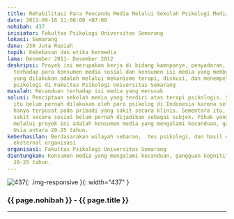 ```yaml
---
title: Rehabilitasi Para Pencandu Media Melalui Sekolah Psikologi Media
date: 2011-09-16 11:08:00 +07:00
nohibah: 437
inisiator: Fakultas Psikologi Universitas Semarang
lokasi: Semarang
dana: 250 Juta Rupiah
topik: Kebebasan dan etika bermedia
lama: Desember 2011- Desember 2012
deskripsi: Proyek ini merupakan kerja di bidang kamnpanye, penyadaran, dan rehabilitasi
  terhadap para konsumen media sosial dan konsumen isi media yang membuat candu. Strategi
  yang dilakukan adalah melalui mekanisme terapi, diskusi, dan menempelkan pada perkulihan
  psikologi di Fakultas Psikologi Universitas Semarang
masalah: Kecanduan terhadap isi media yang merusak
solusi: Penciptaan sekolah media yang terdiri atas terapi psikologis. Selama ini terapi
  itu belum pernah dilakukan oleh para psikolog di Indonesia karena selama ini psikolog
  hanya terpusat pada pribadi yang sakit secara klinis. Sementara itu, pribadi yang
  sakit secara sosial belum pernah dijadikan sebagai subjek. Pihak yang diuntungkan
  melalui proyek ini adalah konsumen media yang mengalami kecanduan, gangguan kognitif.
  Usia antara 20-25 tahun.
keberhasilan: Berdasarakan wilayah sebaran,  tes psikologi, dan hasil evaluasi dari
  eksternal organisasi
organisasi: Fakultas Psikologi Universitas Semarang
diuntungkan: Konsumen media yang mengalami kecanduan, gangguan kognitif. Usia antara
  20-25 tahun.
---
```


![437](/static/img/hibahcmb/437.png){: .img-responsive }{: width="437" }

### {{ page.nohibah }} - {{ page.title }}

---
